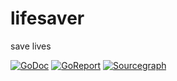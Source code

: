 # lifesaver

save lives

[![GoDoc](https://img.shields.io/badge/GoDoc-Reference-blue?style=for-the-badge&logo=go)](https://pkg.go.dev/github.com/luxcgo/lifesaver?tab=doc)
[![GoReport](https://goreportcard.com/badge/github.com/luxcgo/lifesaver?style=for-the-badge)](https://goreportcard.com/report/github.com/luxcgo/lifesaver)
[![Sourcegraph](https://img.shields.io/badge/view%20on-Sourcegraph-brightgreen.svg?style=for-the-badge&logo=sourcegraph)](https://sourcegraph.com/github.com/go-ini/ini)

